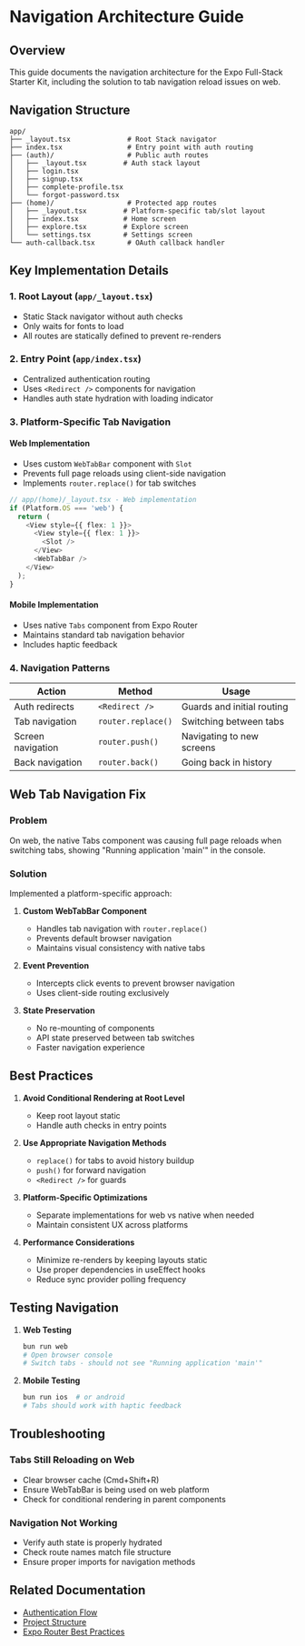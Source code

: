 # Navigation Architecture Guide

## Overview

This guide documents the navigation architecture for the Expo Full-Stack Starter Kit, including the solution to tab navigation reload issues on web.

## Navigation Structure

```
app/
├── _layout.tsx              # Root Stack navigator
├── index.tsx                # Entry point with auth routing
├── (auth)/                  # Public auth routes
│   ├── _layout.tsx         # Auth stack layout
│   ├── login.tsx
│   ├── signup.tsx
│   ├── complete-profile.tsx
│   └── forgot-password.tsx
├── (home)/                  # Protected app routes
│   ├── _layout.tsx         # Platform-specific tab/slot layout
│   ├── index.tsx           # Home screen
│   ├── explore.tsx         # Explore screen
│   └── settings.tsx        # Settings screen
└── auth-callback.tsx        # OAuth callback handler
```

## Key Implementation Details

### 1. Root Layout (`app/_layout.tsx`)
- Static Stack navigator without auth checks
- Only waits for fonts to load
- All routes are statically defined to prevent re-renders

### 2. Entry Point (`app/index.tsx`)
- Centralized authentication routing
- Uses `<Redirect />` components for navigation
- Handles auth state hydration with loading indicator

### 3. Platform-Specific Tab Navigation

#### Web Implementation
- Uses custom `WebTabBar` component with `Slot`
- Prevents full page reloads using client-side navigation
- Implements `router.replace()` for tab switches

```typescript
// app/(home)/_layout.tsx - Web implementation
if (Platform.OS === 'web') {
  return (
    <View style={{ flex: 1 }}>
      <View style={{ flex: 1 }}>
        <Slot />
      </View>
      <WebTabBar />
    </View>
  );
}
```

#### Mobile Implementation
- Uses native `Tabs` component from Expo Router
- Maintains standard tab navigation behavior
- Includes haptic feedback

### 4. Navigation Patterns

| Action | Method | Usage |
|--------|--------|-------|
| Auth redirects | `<Redirect />` | Guards and initial routing |
| Tab navigation | `router.replace()` | Switching between tabs |
| Screen navigation | `router.push()` | Navigating to new screens |
| Back navigation | `router.back()` | Going back in history |

## Web Tab Navigation Fix

### Problem
On web, the native Tabs component was causing full page reloads when switching tabs, showing "Running application 'main'" in the console.

### Solution
Implemented a platform-specific approach:

1. **Custom WebTabBar Component**
   - Handles tab navigation with `router.replace()`
   - Prevents default browser navigation
   - Maintains visual consistency with native tabs

2. **Event Prevention**
   - Intercepts click events to prevent browser navigation
   - Uses client-side routing exclusively

3. **State Preservation**
   - No re-mounting of components
   - API state preserved between tab switches
   - Faster navigation experience

## Best Practices

1. **Avoid Conditional Rendering at Root Level**
   - Keep root layout static
   - Handle auth checks in entry points

2. **Use Appropriate Navigation Methods**
   - `replace()` for tabs to avoid history buildup
   - `push()` for forward navigation
   - `<Redirect />` for guards

3. **Platform-Specific Optimizations**
   - Separate implementations for web vs native when needed
   - Maintain consistent UX across platforms

4. **Performance Considerations**
   - Minimize re-renders by keeping layouts static
   - Use proper dependencies in useEffect hooks
   - Reduce sync provider polling frequency

## Testing Navigation

1. **Web Testing**
   ```bash
   bun run web
   # Open browser console
   # Switch tabs - should not see "Running application 'main'"
   ```

2. **Mobile Testing**
   ```bash
   bun run ios  # or android
   # Tabs should work with haptic feedback
   ```

## Troubleshooting

### Tabs Still Reloading on Web
- Clear browser cache (Cmd+Shift+R)
- Ensure WebTabBar is being used on web platform
- Check for conditional rendering in parent components

### Navigation Not Working
- Verify auth state is properly hydrated
- Check route names match file structure
- Ensure proper imports for navigation methods

## Related Documentation
- [Authentication Flow](./AUTH_SESSION_MANAGEMENT.md)
- [Project Structure](../planning/PROJECT_STRUCTURE_TASKS.md)
- [Expo Router Best Practices](./EXPO_TRPC_BEST_PRACTICES.md)
